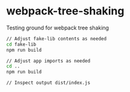 # webpack-tree-shaking

Testing ground for webpack tree shaking

```sh
// Adjust fake-lib contents as needed
cd fake-lib
npm run build

// Adjust app imports as needed
cd ..
npm run build

// Inspect output dist/index.js
```
